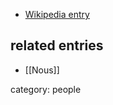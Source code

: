
* [Wikipedia entry](http://en.wikipedia.org/wiki/Anaxagoras)

## related entries

* [[Nous]]

category: people